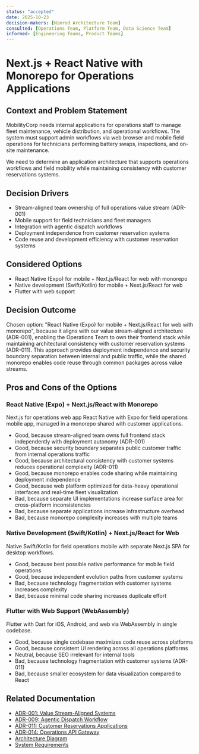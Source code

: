 ```yaml
---
status: "accepted"
date: 2025-10-23
decision-makers: [Nimrod Architecture Team]
consulted: [Operations Team, Platform Team, Data Science Team]
informed: [Engineering Teams, Product Teams]
---
```


# Next.js + React Native with Monorepo for Operations Applications

## Context and Problem Statement

MobilityCorp needs internal applications for operations staff to manage fleet maintenance, vehicle distribution, and operational workflows. The system must support admin workflows via web browser and mobile field operations for technicians performing battery swaps, inspections, and on-site maintenance.

We need to determine an application architecture that supports operations workflows and field mobility while maintaining consistency with customer reservations systems.

## Decision Drivers

- Stream-aligned team ownership of full operations value stream (ADR-001)
- Mobile support for field technicians and fleet managers
- Integration with agentic dispatch workflows
- Deployment independence from customer reservation systems
- Code reuse and development efficiency with customer reservation systems

## Considered Options

- React Native (Expo) for mobile + Next.js/React for web with monorepo
- Native development (Swift/Kotlin) for mobile + Next.js/React for web
- Flutter with web support

## Decision Outcome

Chosen option: "React Native (Expo) for mobile + Next.js/React for web with monorepo", because it aligns with our value stream-aligned architecture (ADR-001), enabling the Operations Team to own their frontend stack while maintaining architectural consistency with customer reservation systems (ADR-011). This approach provides deployment independence and security boundary separation between internal and public traffic, while the shared monorepo enables code reuse through common packages across value streams.

## Pros and Cons of the Options

### React Native (Expo) + Next.js/React with Monorepo

Next.js for operations web app React Native with Expo for field operations mobile app, managed in a monorepo shared with customer applications.

- Good, because stream-aligned team owns full frontend stack independently with deployment autonomy (ADR-001)
- Good, because security boundary separates public customer traffic from internal operations traffic
- Good, because architectural consistency with customer systems reduces operational complexity (ADR-011)
- Good, because monorepo enables code sharing while maintaining deployment independence
- Good, because web platform optimized for data-heavy operational interfaces and real-time fleet visualization
- Bad, because separate UI implementations increase surface area for cross-platform inconsistencies
- Bad, because separate applications increase infrastructure overhead
- Bad, because monorepo complexity increases with multiple teams

### Native Development (Swift/Kotlin) + Next.js/React for Web

Native Swift/Kotlin for field operations mobile with separate Next.js SPA for desktop workflows.

- Good, because best possible native performance for mobile field operations
- Good, because independent evolution paths from customer systems
- Bad, because technology fragmentation with customer systems increases complexity
- Bad, because minimal code sharing increases duplicate effort

### Flutter with Web Support (WebAssembly)

Flutter with Dart for iOS, Android, and web via WebAssembly in single codebase.

- Good, because single codebase maximizes code reuse across platforms
- Good, because consistent UI rendering across all operations platforms
- Neutral, because SEO irrelevant for internal tools
- Bad, because technology fragmentation with customer systems (ADR-011)
- Bad, because smaller ecosystem for data visualization compared to React

## Related Documentation

- [ADR-001: Value Stream-Aligned Systems](./001-value-stream-aligned-systems.md)
- [ADR-009: Agentic Dispatch Workflow](./009-agentic-dispatch-workflow.md)
- [ADR-011: Customer Reservations Applications](./011-customer-reservations-applications.md)
- [ADR-014: Operations API Gateway](./014-operations-api-gateway.md)
- [Architecture Diagram](../diagrams/c2-ops.png)
- [System Requirements](../requirements.md)

